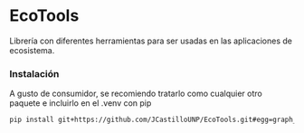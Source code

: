 # EcoTools
Librería con diferentes herramientas para ser usadas en las aplicaciones de ecosistema.

### Instalación

A gusto de consumidor, se recomiendo tratarlo como cualquier otro paquete e incluirlo en el .venv con pip
```bash
pip install git+https://github.com/JCastilloUNP/EcoTools.git#egg=graph_client
```

